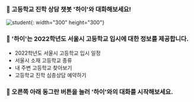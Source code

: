 ### :orange_heart: 고등학교 진학 상담 챗봇 '하이'와 대화해보세요!
![student](https://user-images.githubusercontent.com/81274352/118222153-07a36e80-b4ba-11eb-88c7-6e4c79986f5d.png){: width="300" height="300"}

### :green_heart: '하이'는 2022학년도 서울시 고등학교 입시에 대한 정보를 제공합니다.
- 2022학년도 서울시 고등학교 입시 일정
- 서울시 소재 고등학교 종류
- 내 주변 고등학교 찾아보기
- 고등학교 진학 심층상담 예약하기


### :blue_heart: 오른쪽 아래 동그란 버튼을 눌러 '하이'와의 대화를 시작해보세요.
